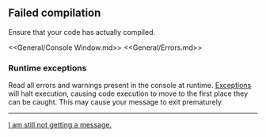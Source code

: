 ## Failed compilation
Ensure that your code has actually compiled.

<<General/Console Window.md>>
<<General/Errors.md>>

### Runtime exceptions
Read all errors and warnings present in the console at runtime.
[Exceptions](../../Runtime%20Exceptions.md) will halt execution, causing code execution to move to the first place they can be caught. This may cause your message to exit prematurely.

---

[I am still not getting a message.](10%202D%20Other.md)
